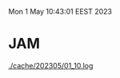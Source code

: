 Mon  1 May 10:43:01 EEST 2023
# JAM
<a href='./cache/202305/01_10.log'>./cache/202305/01_10.log</a>
